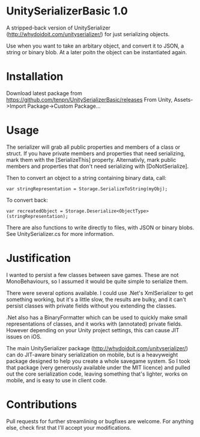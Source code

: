 UnitySerializerBasic 1.0
========================

A stripped-back version of UnitySerializer (http://whydoidoit.com/unityserializer/) for just serializing objects.

Use when you want to take an arbitary object, and convert it to JSON, a string or binary blob. At a later poitn the object can be instantiated again. 

Installation
============

Download latest package from https://github.com/tenpn/UnitySerializerBasic/releases
From Unity, Assets->Import Package->Custom Package...

Usage
=====

The serializer will grab all public properties and members of a class or struct. If you have private members and properties that need serializing, mark them with the [SerializeThis] property. Alternativly, mark public members and properties that don't need serializing with [DoNotSerialize]. 

Then to convert an object to a string containing binary data, call:  

    var stringRepresentation = Storage.SerializeToString(myObj);

To convert back:  

    var recreatedObject = Storage.Deserialize<ObjectType>(stringRepresentation);

There are also functions to write directly to files, with JSON or binary blobs. See UnitySerializer.cs for more information.

Justification
=============

I wanted to persist a few classes between save games. These are not MonoBehaviours, so I assumed it would be quite simple to serialize them.

There were several options available. I could use .Net's XmlSerializer to get something working, but it's a little slow, the results are bulky, and it can't persist classes with private fields without you extending the classes. 

.Net also has a BinaryFormatter which can be used to quickly make small representations of classes, and it works with (annotated) private fields. However depending on your Unity project settings, this can cause JIT issues on iOS.

The main UnitySerializer package (http://whydoidoit.com/unityserializer/) can do JIT-aware binary serialization on mobile, but is a heavyweight package designed to help you create a whole savegame system. So I took that package (very generously available under the MIT licence) and pulled out the core serialization code, leaving something that's lighter, works on mobile, and is easy to use in client code.

Contributions
=============

Pull requests for further streamlining or bugfixes are welcome. For anything else, check first that I'll accept your modifications. 
